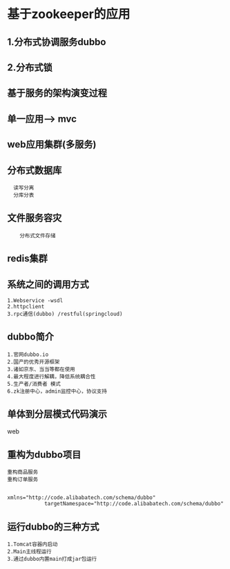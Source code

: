 # 基于zookeeper的应用
## 1.分布式协调服务dubbo
## 2.分布式锁

## 基于服务的架构演变过程
## 单一应用--> mvc
## 
## web应用集群(多服务)
## 分布式数据库

      读写分离
      分库分表

## 文件服务容灾

	    分布式文件存储

## redis集群

## 系统之间的调用方式

    1.Webservice -wsdl
    2.httpclient
    3.rpc通信(dubbo) /restful(springcloud)


## dubbo简介

    1.官网dubbo.io
    2.国产的优秀开源框架
    3.诸如京东、当当等都在使用
    4.最大程度进行解耦，降低系统耦合性
    5.生产者/消费者 模式
    6.zk注册中心，admin监控中心，协议支持


## 单体到分层模式代码演示
web


## 重构为dubbo项目

    重构商品服务
    重构订单服务


    xmlns="http://code.alibabatech.com/schema/dubbo"
                targetNamespace="http://code.alibabatech.com/schema/dubbo"

	
## 运行dubbo的三种方式

    1.Tomcat容器内启动
    2.Main主线程运行
    3.通过dubbo内置main打成jar包运行

